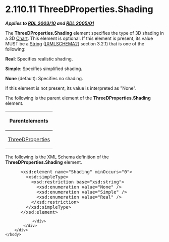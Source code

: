 <html dir="LTR" xmlns:mshelp="http://msdn.microsoft.com/mshelp" xmlns:ddue="http://ddue.schemas.microsoft.com/authoring/2003/5" xmlns:xlink="http://www.w3.org/1999/xlink" xmlns:tool="http://www.microsoft.com/tooltip">
    <head>
        <meta http-equiv="Content-Type" content="text/html; CHARSET=utf-8"></meta>
        <meta name="save" content="history"></meta>
        <title>2.110.11 ThreeDProperties.Shading</title>
        <xml>
            <mshelp:toctitle title="2.110.11 ThreeDProperties.Shading"></mshelp:toctitle>
            <mshelp:rltitle title="[MS-RDL]: ThreeDProperties.Shading"></mshelp:rltitle>
            <mshelp:keyword index="A" term="bdf41998-70ac-4dcf-9cba-547be82e1567"></mshelp:keyword>
            <mshelp:attr name="DCSext.ContentType" value="open specification"></mshelp:attr>
            <mshelp:attr name="AssetID" value="bdf41998-70ac-4dcf-9cba-547be82e1567"></mshelp:attr>
            <mshelp:attr name="TopicType" value="kbRef"></mshelp:attr>
            <mshelp:attr name="DCSext.Title" value="[MS-RDL]: ThreeDProperties.Shading" />
        </xml>
    </head>
    <body>
        <div id="header">
            <h1 class="heading">2.110.11 ThreeDProperties.Shading</h1>
        </div>
        <div id="mainSection">
            <div id="mainBody">
                <div id="allHistory" class="saveHistory"></div>
                <div id="sectionSection0" class="section" name="collapseableSection">
                    

<p><b><i>Applies to </i></b><a href="a7e2ad00-07c8-4f6d-80ab-3ad55df7b233.htm"><b><i>RDL 2003/10</i></b></a><b>
<i>and </i></b><a href="3ebe2912-4958-4832-b391-cad1f5e13338.htm"><b><i>RDL 2005/01</i></b></a></p>

<p>The <b>ThreeDProperties.Shading</b> element specifies the
type of 3D shading in a 3D <a href="b0ab5524-7eb2-47a7-a4d3-230f5c8c5526.htm">Chart</a>. This element is
optional. If this element is present, its value MUST be a <a href="1ed81ef3-a683-45e3-aaad-bd2bbe71bc3d.htm">String</a> (<a href="https://go.microsoft.com/fwlink/?LinkId=90610">[XMLSCHEMA2]</a> section
3.2.1) that is one of the following:</p>

<p><b>Real</b>: Specifies realistic shading.</p>

<p><b>Simple</b>: Specifies simplified shading.</p>

<p><b>None</b> (default): Specifies no shading.</p>

<p>If this element is not present, its value is interpreted as
&quot;None&quot;.</p>

<p>The following is the parent element of the <b>ThreeDProperties.Shading</b>
element.</p>

<table>
 <thead>
  <tr>
   <th>
   <p>Parentelements</p>
   </th>
  </tr>
 </thead>
 <tr>
  <td>
  <p><a href="2617763c-2b85-4f0d-9e3f-1828abb52b23.htm">ThreeDProperties</a></p>
  </td>
 </tr>
</table>

<p>The following is the XML Schema definition of the <b>ThreeDProperties.Shading</b>
element.</p>

<dl>
<dd>
<div><pre> &lt;xsd:element name=&quot;Shading&quot; minOccurs=&quot;0&quot;&gt;
   &lt;xsd:simpleType&gt;
     &lt;xsd:restriction base=&quot;xsd:string&quot;&gt;
       &lt;xsd:enumeration value=&quot;None&quot; /&gt;
       &lt;xsd:enumeration value=&quot;Simple&quot; /&gt;
       &lt;xsd:enumeration value=&quot;Real&quot; /&gt;
     &lt;/xsd:restriction&gt;
   &lt;/xsd:simpleType&gt;
 &lt;/xsd:element&gt;
</pre></div>
</dd></dl>


                </div>
            </div>
        </div>
    </body>
</html>